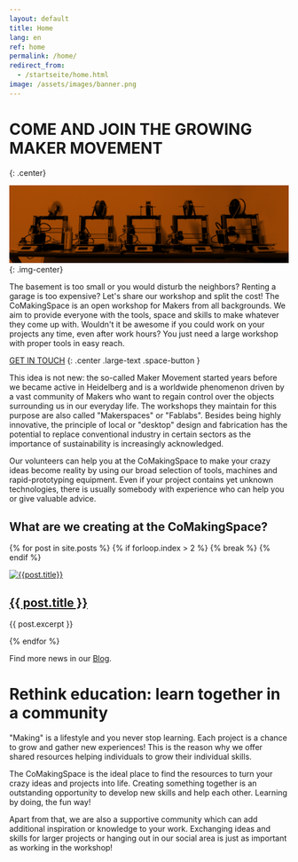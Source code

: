 ```yaml
---
layout: default
title: Home
lang: en
ref: home
permalink: /home/
redirect_from:
  - /startseite/home.html
image: /assets/images/banner.png
---
```

 
# COME AND JOIN THE GROWING MAKER MOVEMENT
{: .center}

![Banner](/assets/images/banner.png "Banner"){: .img-center}

The basement is too small or you would disturb the neighbors? Renting a garage is too expensive? Let's share our workshop and split the cost!
The CoMakingSpace is an open workshop for Makers from all backgrounds. We aim to provide everyone with the tools, space and skills to make whatever they come up with.
Wouldn't it be awesome if you could work on your projects any time, even after work hours? You just need a large workshop with proper tools in easy reach.

[GET IN TOUCH](/contact) 
{: .center .large-text .space-button }

This idea is not new: the so-called Maker Movement started years before we became active in Heidelberg and is a worldwide phenomenon driven by a vast community of Makers who want to regain control over the objects surrounding us in our everyday life. The workshops they maintain for this purpose are also called "Makerspaces" or "Fablabs". Besides being highly innovative, the principle of local or "desktop" design and fabrication has the potential to replace conventional industry in certain sectors as the importance of sustainability is increasingly acknowledged.

Our volunteers can help you at the CoMakingSpace to make your crazy ideas become reality by using our broad selection of tools, machines and rapid-prototyping equipment. Even if your project contains yet unknown technologies, there is usually somebody with experience who can help you or give valuable advice.

## What are we creating at the CoMakingSpace?

{% for post in site.posts %}
    {% if forloop.index > 2 %}
      {% break %}
    {% endif %}
  
<div class="{% cycle 'post', 'post' %}">
<div class="post-image">
  <a href="{{ post.url }}"><img src="{{post.image}}" alt="{{post.title}}"></a>
</div>
<div class="post-teaser">
  <div class="post-teaser-title">
    <h2><a href="{{ post.url }}">{{ post.title }}</a></h2>
  </div>
  <div class="post-teaser-content">
  <p>{{ post.excerpt }}</p>
  </div>
</div>
</div>
  
{% endfor %}

Find more news in our [Blog](/news/). 

# Rethink education: learn together in a community
"Making" is a lifestyle and you never stop learning. Each project is a chance to grow and gather new experiences! This is the reason why we offer shared resources helping individuals to grow their individual skills.

The CoMakingSpace is the ideal place to find the resources to turn your crazy ideas and projects into life. Creating something together is an outstanding opportunity to develop new skills and help each other. Learning by doing, the fun way!

Apart from that, we are also a supportive community which can add additional inspiration or knowledge to your work. Exchanging ideas and skills for larger projects or hanging out in our social area is just as important as working in the workshop!
